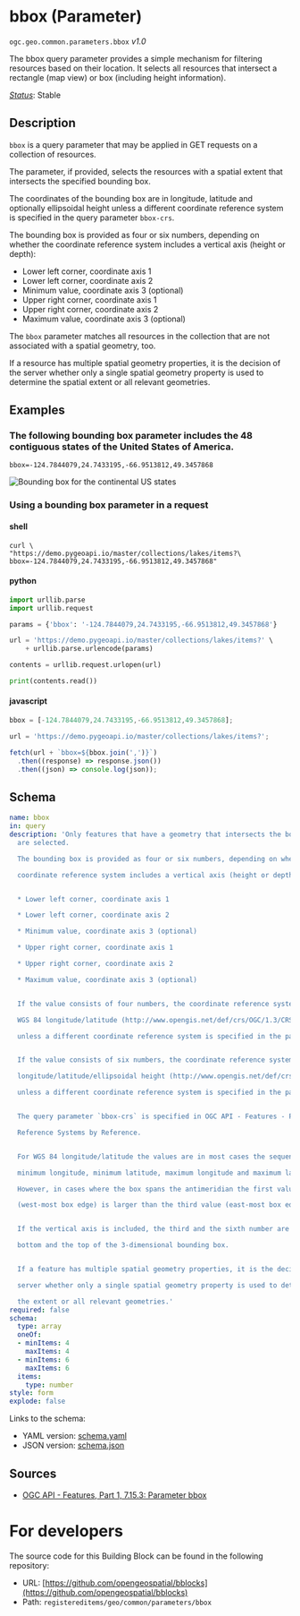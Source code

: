 
# bbox (Parameter)

`ogc.geo.common.parameters.bbox` *v1.0*

The bbox query parameter provides a simple mechanism for filtering resources based on their location. It selects all resources that intersect a rectangle (map view) or box (including height information).

[*Status*](http://www.opengis.net/def/status): Stable

## Description

`bbox` is a query parameter that may be applied in GET requests on a collection of resources.

The parameter, if provided, selects the resources with a spatial extent that intersects the specified bounding box.

The coordinates of the bounding box are in longitude, latitude and optionally ellipsoidal height unless a different
coordinate reference system is specified in the query parameter `bbox-crs`.

The bounding box is provided as four or six numbers, depending on whether the coordinate reference system includes a
vertical axis (height or depth):

* Lower left corner, coordinate axis 1
* Lower left corner, coordinate axis 2
* Minimum value, coordinate axis 3 (optional)
* Upper right corner, coordinate axis 1
* Upper right corner, coordinate axis 2
* Maximum value, coordinate axis 3 (optional)

The `bbox` parameter matches all resources in the collection that are not associated with a spatial geometry, too.

If a resource has multiple spatial geometry properties, it is the decision of the server whether only a single spatial
geometry property is used to determine the spatial extent or all relevant geometries.

## Examples

### The following bounding box parameter includes the 48 contiguous states of the United States of America.
`bbox=-124.7844079,24.7433195,-66.9513812,49.3457868`

![Bounding box for the continental US states](https://opengeospatial.github.io/bblocks/registereditems/geo/common/parameters/bbox/assets/example.png)

### Using a bounding box parameter in a request
#### shell
```shell
curl \
"https://demo.pygeoapi.io/master/collections/lakes/items?\
bbox=-124.7844079,24.7433195,-66.9513812,49.3457868"
```

#### python
```python
import urllib.parse
import urllib.request

params = {'bbox': '-124.7844079,24.7433195,-66.9513812,49.3457868'}

url = 'https://demo.pygeoapi.io/master/collections/lakes/items?' \
    + urllib.parse.urlencode(params)

contents = urllib.request.urlopen(url)

print(contents.read())
```

#### javascript
```javascript
bbox = [-124.7844079,24.7433195,-66.9513812,49.3457868];

url = 'https://demo.pygeoapi.io/master/collections/lakes/items?';

fetch(url + `bbox=${bbox.join(',')}`)
  .then((response) => response.json())
  .then((json) => console.log(json));
```

## Schema

```yaml
name: bbox
in: query
description: 'Only features that have a geometry that intersects the bounding box
  are selected.

  The bounding box is provided as four or six numbers, depending on whether the

  coordinate reference system includes a vertical axis (height or depth):


  * Lower left corner, coordinate axis 1

  * Lower left corner, coordinate axis 2

  * Minimum value, coordinate axis 3 (optional)

  * Upper right corner, coordinate axis 1

  * Upper right corner, coordinate axis 2

  * Maximum value, coordinate axis 3 (optional)


  If the value consists of four numbers, the coordinate reference system is

  WGS 84 longitude/latitude (http://www.opengis.net/def/crs/OGC/1.3/CRS84)

  unless a different coordinate reference system is specified in the parameter `bbox-crs`.


  If the value consists of six numbers, the coordinate reference system is WGS 84

  longitude/latitude/ellipsoidal height (http://www.opengis.net/def/crs/OGC/0/CRS84h)

  unless a different coordinate reference system is specified in the parameter `bbox-crs`.


  The query parameter `bbox-crs` is specified in OGC API - Features - Part 2: Coordinate

  Reference Systems by Reference.


  For WGS 84 longitude/latitude the values are in most cases the sequence of

  minimum longitude, minimum latitude, maximum longitude and maximum latitude.

  However, in cases where the box spans the antimeridian the first value

  (west-most box edge) is larger than the third value (east-most box edge).


  If the vertical axis is included, the third and the sixth number are the

  bottom and the top of the 3-dimensional bounding box.


  If a feature has multiple spatial geometry properties, it is the decision of the

  server whether only a single spatial geometry property is used to determine

  the extent or all relevant geometries.'
required: false
schema:
  type: array
  oneOf:
  - minItems: 4
    maxItems: 4
  - minItems: 6
    maxItems: 6
  items:
    type: number
style: form
explode: false

```

Links to the schema:

* YAML version: [schema.yaml](https://opengeospatial.github.io/bblocks/annotated-schemas/geo/common/parameters/bbox/schema.json)
* JSON version: [schema.json](https://opengeospatial.github.io/bblocks/annotated-schemas/geo/common/parameters/bbox/schema.yaml)

## Sources

* [OGC API - Features, Part 1, 7.15.3: Parameter bbox](https://docs.ogc.org/is/17-069r3/17-069r3.html#_parameter_bbox)

# For developers

The source code for this Building Block can be found in the following repository:

* URL: [https://github.com/opengeospatial/bblocks](https://github.com/opengeospatial/bblocks)
* Path: `registereditems/geo/common/parameters/bbox`


